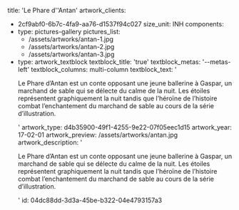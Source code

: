 title: 'Le Phare d''Antan'
artwork_clients:
  - 2cf9abf0-6b7c-4fa9-aa76-d1537f94c027
size_unit: INH
components:
  -
    type: pictures-gallery
    pictures_list:
      - /assets/artworks/antan-1.jpg
      - /assets/artworks/antan-2.jpg
      - /assets/artworks/antan-3.jpg
  -
    type: artwork_textblock
    textblock_title: 'true'
    textblock_metas: '--metas-left'
    textblock_columns: multi-column
    textblock_text: '<p>Le Phare d’Antan est un conte opposant une jeune ballerine à Gaspar, un marchand de sable qui se délecte du calme de la nuit. Les étoiles représentent graphiquement la nuit tandis que l’héroïne de l’histoire combat l’enchantement du marchand de sable au cours de la série d’illustration.</p>'
artwork_type: d4b35900-49f1-4255-9e22-07f05eec1d15
artwork_year: 17-02-01
artwork_preview: /assets/artworks/antan.jpg
artwork_description: '<p>Le Phare d’Antan est un conte opposant une jeune ballerine à Gaspar, un marchand de sable qui se délecte du calme de la nuit. Les étoiles représentent graphiquement la nuit tandis que l’héroïne de l’histoire combat l’enchantement du marchand de sable au cours de la série d’illustration.</p>'
id: 04dc88dd-3d3a-45be-b322-04e4793157a3

